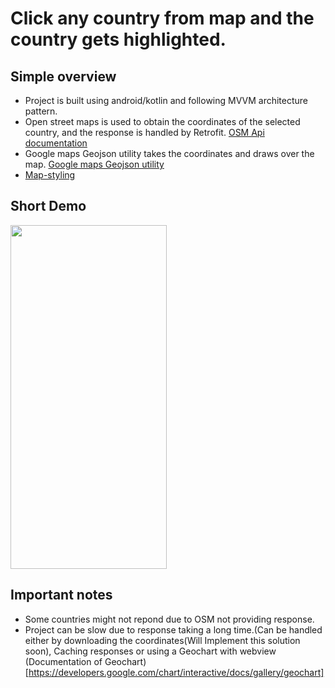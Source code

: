 # Click any country from map and the country gets highlighted.


## Simple overview
* Project is built using android/kotlin and following MVVM architecture pattern.
* Open street maps is used to obtain the coordinates of the selected country, and the response is handled by Retrofit. [OSM Api documentation](https://nominatim.org/release-docs/latest/api/Search/)
* Google maps Geojson utility takes the coordinates and draws over the map. [Google maps Geojson utility](https://developers.google.com/maps/documentation/android-sdk/utility/geojson)
* [Map-styling](https://developers.google.com/maps/documentation/android-sdk/styling)



## Short Demo
<img src="https://user-images.githubusercontent.com/57041674/116604523-88952e80-a92e-11eb-9b18-cb42b11c6dec.gif" width="250" height="550"/>

## Important notes
* Some countries might not repond due to OSM not providing response.
* Project can be slow due to response taking a long time.(Can be handled either by downloading the coordinates(Will Implement this solution soon), Caching responses or using a Geochart with webview (Documentation of Geochart)[https://developers.google.com/chart/interactive/docs/gallery/geochart]
